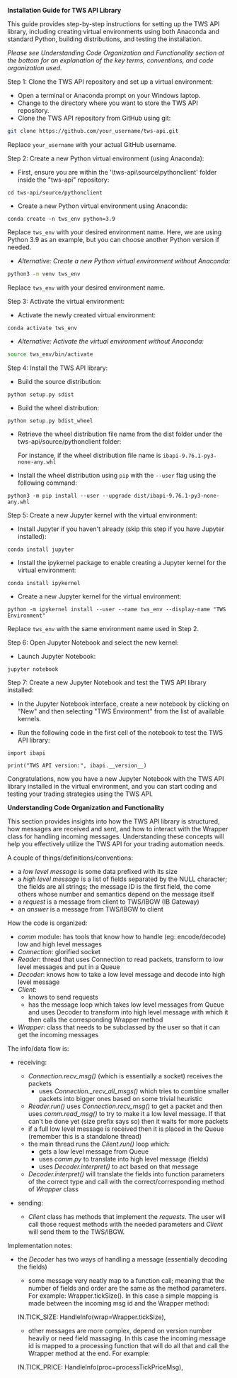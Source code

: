 **Installation Guide for TWS API Library**

This guide provides step-by-step instructions for setting up the TWS API library, including creating virtual environments using both Anaconda and standard Python, building distributions, and testing the installation.

*Please see Understanding Code Organization and Functionality section at the bottom for  an explanation of the key terms, conventions, and code organization used.*

Step 1: Clone the TWS API repository and set up a virtual environment:

- Open a terminal or Anaconda prompt on your Windows laptop.
- Change to the directory where you want to store the TWS API repository.
- Clone the TWS API repository from GitHub using git:

```bash
git clone https://github.com/your_username/tws-api.git
```

Replace `your_username` with your actual GitHub username.

Step 2: Create a new Python virtual environment (using Anaconda):

- First, ensure you are within the '\tws-api\source\pythonclient' folder inside the "tws-api" repository:

```Anaconda Prompt
cd tws-api/source/pythonclient
```

- Create a new Python virtual environment using Anaconda:

```Anaconda Prompt
conda create -n tws_env python=3.9
```

Replace `tws_env` with your desired environment name. Here, we are using Python 3.9 as an example, but you can choose another Python version if needed.

- *Alternative: Create a new Python virtual environment without Anaconda:*

```bash
python3 -m venv tws_env
```

Replace `tws_env` with your desired environment name.

Step 3: Activate the virtual environment:

- Activate the newly created virtual environment:

```Anaconda Prompt
conda activate tws_env
```

- *Alternative: Activate the virtual environment without Anaconda:*

```bash
source tws_env/bin/activate
```

Step 4: Install the TWS API library:

- Build the source distribution:

```Anaconda Prompt
python setup.py sdist
```

- Build the wheel distribution:

```Anaconda Prompt
python setup.py bdist_wheel
```

- Retrieve the wheel distribution file name from the dist folder under the tws-api/source/pythonclient folder:

  For instance, if the wheel distribution file name is `ibapi-9.76.1-py3-none-any.whl`

- Install the wheel distribution using `pip` with the `--user` flag using the following command:

```Anaconda Prompt
python3 -m pip install --user --upgrade dist/ibapi-9.76.1-py3-none-any.whl
```

Step 5: Create a new Jupyter kernel with the virtual environment:

- Install Jupyter if you haven't already (skip this step if you have Jupyter installed):

```Anaconda Prompt
conda install jupyter
```

- Install the ipykernel package to enable creating a Jupyter kernel for the virtual environment:

```Anaconda Prompt
conda install ipykernel
```

- Create a new Jupyter kernel for the virtual environment:

```Anaconda Prompt
python -m ipykernel install --user --name tws_env --display-name "TWS Environment"
```

Replace `tws_env` with the same environment name used in Step 2.

Step 6: Open Jupyter Notebook and select the new kernel:

- Launch Jupyter Notebook:

```Anaconda Prompt
jupyter notebook
```

Step 7: Create a new Jupyter Notebook and test the TWS API library installed:

- In the Jupyter Notebook interface, create a new notebook by clicking on "New" and then selecting "TWS Environment" from the list of available kernels.

- Run the following code in the first cell of the notebook to test the TWS API library:
```
import ibapi

print("TWS API version:", ibapi.__version__)
```
Congratulations, now you have a new Jupyter Notebook with the TWS API library installed in the virtual environment, and you can start coding and testing your trading strategies using the TWS API.



**Understanding Code Organization and Functionality**

This section provides insights into how the TWS API library is structured, how messages are received and sent, and how to interact with the Wrapper class for handling incoming messages. Understanding these concepts will help you effectively utilize the TWS API for your trading automation needs.

A couple of things/definitions/conventions:
* a *low level message* is some data prefixed with its size
* a *high level message* is a list of fields separated by the NULL character; the fields are all strings; the message ID is the first field, the come others whose number and semantics depend on the message itself
* a *request* is a message from client to TWS/IBGW (IB Gateway)
* an *answer* is a message from TWS/IBGW to client


How the code is organized:
* *comm* module: has tools that know how to handle (eg: encode/decode) low and high level messages
* *Connection*: glorified socket
* *Reader*: thread that uses Connection to read packets, transform to low level messages and put in a Queue
* *Decoder*: knows how to take a low level message and decode into high level message
* *Client*:
  + knows to send requests
  + has the message loop which takes low level messages from Queue and uses Decoder to transform into high level message with which it then calls the corresponding Wrapper method
* *Wrapper*: class that needs to be subclassed by the user so that it can get the incoming messages


The info/data flow is:

* receiving:
  + *Connection.recv_msg()* (which is essentially a socket) receives the packets
    - uses *Connection._recv_all_msgs()* which tries to combine smaller packets into bigger ones based on some trivial heuristic
  + *Reader.run()* uses *Connection.recv_msg()* to get a packet and then uses *comm.read_msg()* to try to make it a low level message. If that can't be done yet (size prefix says so) then it waits for more packets
  + if a full low level message is received then it is placed in the Queue (remember this is a standalone thread)
  + the main thread runs the *Client.run()* loop which:
    - gets a low level message from Queue
    - uses *comm.py* to translate into high level message (fields)
    - uses *Decoder.interpret()* to act based on that message
  + *Decoder.interpret()* will translate the fields into function parameters of the correct type and call with the correct/corresponding method of *Wrapper* class

* sending:
  + *Client* class has methods that implement the _requests_. The user will call those request methods with the needed parameters and *Client* will send them to the TWS/IBGW.


Implementation notes:

* the *Decoder* has two ways of handling a message (essentially decoding the fields)
    + some message very neatly map to a function call; meaning that the number of fields and order are the same as the method parameters. For example: Wrapper.tickSize(). In this case a simple mapping is made between the incoming msg id and the Wrapper method:

    IN.TICK_SIZE: HandleInfo(wrap=Wrapper.tickSize), 

    + other messages are more complex, depend on version number heavily or need field massaging. In this case the incoming message id is mapped to a processing function that will do all that and call the Wrapper method at the end. For example:

    IN.TICK_PRICE: HandleInfo(proc=processTickPriceMsg), 